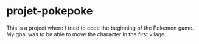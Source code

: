 # projet-pokepoke
This is a project where I tried to code the beginning of the Pokemon game. My goal was to be able to move the character in the first vllage.
